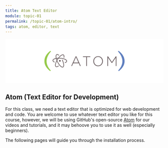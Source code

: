 ```yaml
---
title: Atom Text Editor
module: topic-01
permalink: /topic-01/atom-intro/
tags: atom, editor, text
---
```


<div class="divider-heading"></div>

<img src="../img/logo-atom.png" alt="Atom text editor logo" />

## Atom (Text Editor for Development)
For this class, we need a text editor that is optimized for web development and code. You are welcome to use whatever text editor you like for this course, however, we will be using GitHub's open-source [Atom](https://atom.io) for our videos and tutorials, and it may behoove you to use it as well (especially beginners).

The following pages will guide you through the installation process.
